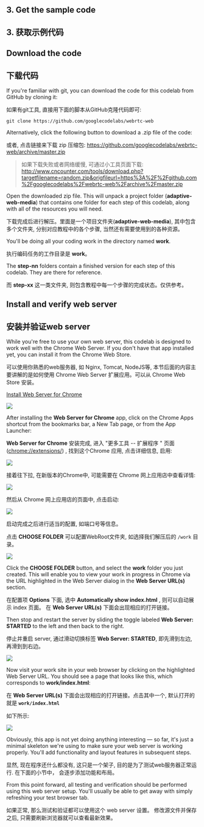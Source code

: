 ## 3. Get the sample code

## 3. 获取示例代码

## Download the code

## 下载代码

If you're familiar with git, you can download the code for this codelab from GitHub by cloning it:

如果有git工具, 直接用下面的脚本从GitHub克隆代码即可:

```
git clone https://github.com/googlecodelabs/webrtc-web
```



Alternatively, click the following button to download a .zip file of the code:

或者, 点击链接来下载 zip 压缩包:  <https://github.com/googlecodelabs/webrtc-web/archive/master.zip>

> 如果下载失败或者网络缓慢, 可通过小工具页面下载: <http://www.cncounter.com/tools/download.php?targetfilename=random.zip&origfileurl=https%3A%2F%2Fgithub.com%2Fgooglecodelabs%2Fwebrtc-web%2Farchive%2Fmaster.zip>


Open the downloaded zip file. This will unpack a project folder (**adaptive-web-media**) that contains one folder for each step of this codelab, along with all of the resources you will need.

下载完成后进行解压。里面是一个项目文件夹(**adaptive-web-media**), 其中包含多个文件夹, 分别对应教程中的各个步骤, 当然还有需要使用到的各种资源。

You'll be doing all your coding work in the directory named **work**.

执行编码任务的工作目录是 **work**。

The **step-nn** folders contain a finished version for each step of this codelab. They are there for reference.

而 **step-xx** 这一类文件夹, 则包含教程中每一个步骤的完成状态。仅供参考。

## Install and verify web server

## 安装并验证web server

While you're free to use your own web server, this codelab is designed to work well with the Chrome Web Server. If you don't have that app installed yet, you can install it from the Chrome Web Store.

可以使用你熟悉的web服务器, 如 Nginx, Tomcat, NodeJS等, 本节后面的内容主要讲解的是如何使用 Chrome Web Server 扩展应用。可以从 Chrome Web Store 安装。

[Install Web Server for Chrome](https://chrome.google.com/webstore/detail/web-server-for-chrome/ofhbbkphhbklhfoeikjpcbhemlocgigb?hl=en)

![](03_01_chrome_app_store.png)


After installing the **Web Server for Chrome** app, click on the Chrome Apps shortcut from the bookmarks bar, a New Tab page, or from the App Launcher:

**Web Server for Chrome** 安装完成, 进入 "更多工具 -- 扩展程序 " 页面(<chrome://extensions/>) , 找到这个Chrome 应用, 点击详细信息, 启用:

![](03_02_enable_chrome_server.png)

接着往下拉, 在新版本的Chrome中, 可能需要在 Chrome 网上应用店中查看详情:

![](03_03_from_app_store.png)

然后从 Chrome 网上应用店的页面中, 点击启动:


![](03_04_launch_server.png)


启动完成之后进行适当的配置, 如端口号等信息。

点击 **CHOOSE FOLDER** 可以配置WebRoot文件夹, 如选择我们解压后的 `/work` 目录。


![](03_05_chrome_server_config.png)


Click the **CHOOSE FOLDER** button, and select the **work** folder you just created. This will enable you to view your work in progress in Chrome via the URL highlighted in the Web Server dialog in the **Web Server URL(s)** section.

在配置项 **Options** 下面, 选中 **Automatically show index.html** , 则可以自动展示 index 页面。 在 **Web Server URL(s)** 下面会出现相应的打开链接。


Then stop and restart the server by sliding the toggle labeled **Web Server: STARTED** to the left and then back to the right.

停止并重启 server, 通过滑动切换标签 **Web Server: STARTED**,  即先滑到左边, 再滑到到右边。

![](03_06_restart_server.png)


Now visit your work site in your web browser by clicking on the highlighted Web Server URL. You should see a page that looks like this, which corresponds to **work/index.html**:

在 **Web Server URL(s)** 下面会出现相应的打开链接。点击其中一个,  默认打开的就是 **`work/index.html`**

如下所示:

![](03_07_index_page.png)



Obviously, this app is not yet doing anything interesting — so far, it's just a minimal skeleton we're using to make sure your web server is working properly. You'll add functionality and layout features in subsequent steps.

显然, 现在程序还什么都没有, 这只是一个架子, 目的是为了测试web服务器正常运行. 在下面的小节中， 会逐步添加功能和布局。

From this point forward, all testing and verification should be performed using this web server setup. You'll usually be able to get away with simply refreshing your test browser tab.

如果正常, 那么测试和验证都可以使用这个 web server 设置。 修改源文件并保存之后, 只需要刷新浏览器就可以查看最新效果。

